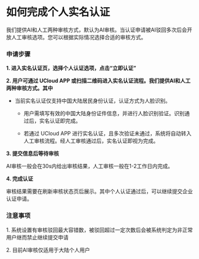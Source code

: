 

# 如何完成个人实名认证

我们提供AI和人工两种审核方式，默认为AI审核。当认证申请被AI驳回多次后会开放人工审核选项。您可以根据实际情况选择合适的审核方式。

### 申请步骤

**1. 进入实名认证页，选择个人认证选项，点击“立即认证”**

**2. 用户可通过 UCloud APP 或扫描二维码进入实名认证流程。我们提供AI和人工两种审核方式。其中**

* 当前实名认证仅支持中国大陆居民身份认证，认证方式为人脸识别。

  * 用户需填写有效的中国大陆身份证件信息，并进行人脸识别验证。识别通过后，实名认证即完成。

  * 若通过 UCloud APP 进行实名认证，且多次验证未通过，系统将自动转入人工审核流程。经人工审核通过后，实名认证即视为完成。

**3. 提交信息后等待审核**

AI审核一般会在30s内给出审核结果，人工审核一般在1-2工作日内完成。

**4. 完成认证**

审核结果需要在刷新审核状态页后展示。其中个人认证通过后，可以继续提交企业认证申请。

### 注意事项

1\. 系统设置有审核驳回最大容错数，被驳回超过一定次数后会被系统判定为非正常用户继而禁止继续提交申请

2\. 目前AI审核仅适用于大陆个人用户





